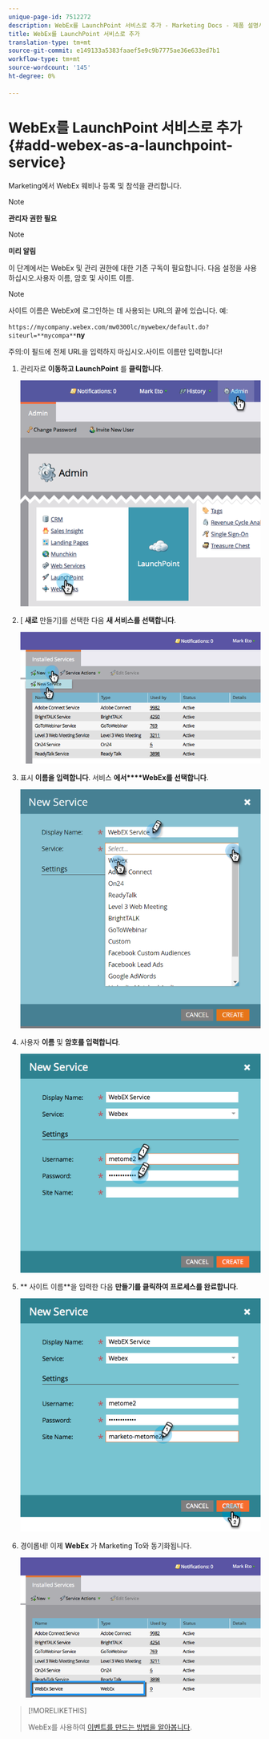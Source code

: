 ```yaml
---
unique-page-id: 7512272
description: WebEx를 LaunchPoint 서비스로 추가 - Marketing Docs - 제품 설명서
title: WebEx를 LaunchPoint 서비스로 추가
translation-type: tm+mt
source-git-commit: e149133a5383faaef5e9c9b7775ae36e633ed7b1
workflow-type: tm+mt
source-wordcount: '145'
ht-degree: 0%

---
```



# WebEx를 LaunchPoint 서비스로 추가 {#add-webex-as-a-launchpoint-service}

Marketing에서 WebEx 웨비나 등록 및 참석을 관리합니다.

>[!NOTE]
>
>**관리자 권한 필요**

>[!NOTE]
>
>**미리 알림**
>
>이 단계에서는 WebEx 및 관리 권한에 대한 기존 구독이 필요합니다. 다음 설정을 사용하십시오.사용자 이름, 암호 및 사이트 이름.

>[!NOTE]
>
>사이트 이름은 WebEx에 로그인하는 데 사용되는 URL의 끝에 있습니다. 예:
>
>`https://mycompany.webex.com/mw0300lc/mywebex/default.do?siteurl=**mycompa**`**ny**
>
>주의:이 필드에 전체 URL을 입력하지 마십시오.사이트 이름만 입력합니다!

1. 관리자로 **이동하고 LaunchPoint** 를 **클릭합니다**.

   ![](assets/image2015-4-23-11-3a20-3a43.png)

1. [ **새로** 만들기]를 선택한 다음 **새 서비스를 선택합니다**.

   ![](assets/webex-new-service.png)

1. 표시 **이름을 입력합니다**. 서비스 **에서****WebEx를 선택합니다**.

   ![](assets/new-service-webex.png)

1. 사용자 **이름** 및 **암호를 입력합니다**.

   ![](assets/image2015-4-24-18-3a56-3a56.png)

1. ** 사이트 이름**을 입력한 다음 **만들기를 클릭하여 프로세스를 완료합니다**.

   ![](assets/image2015-4-24-18-3a58-3a43.png)

1. 경이롭네! 이제 **WebEx** 가 Marketing To와 동기화됩니다.

   ![](assets/webex.png)

>[!MORELIKETHIS]
>
>WebEx를 사용하여 [이벤트를 만드는 방법을 알아봅니다](../../../product-docs/demand-generation/events/create-an-event/create-an-event-with-webex.md).

